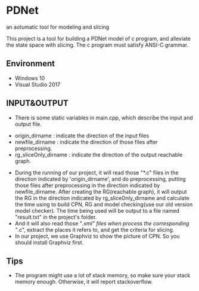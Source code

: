 # PDNet
an aotumatic tool for modeling and slicing

This project is a tool for building a PDNet model of c program, and alleviate the state space with slicing.
The c program must satisfy ANSI-C grammar.

## Environment
- Windows 10
- Visual Studio 2017


## INPUT&OUTPUT

- There is some static variables in main.cpp, which describe the input and output file.
* origin_dirname : indicate the direction of the input files
* newfile_dirname : indicate the direction of those files after preprocessing.
* rg_sliceOnly_dirname : indicate the direction of the output reachable graph.

- During the running of our project, it will read those "*.c" files in the direction indicated by 'origin_dirname', and do preprocessing, putting those files after preprocessing in the direction indicated by newfile_dirname. After creating the RG(reachable graph), it will output the RG in the direction indicated by rg_sliceOnly_dirname and calculate the time using to build CPN, RG and model checking(use our old version model checker). The time being used will be output to a file named "result.txt" in the project's folder.
- And it will also read those "*.xml" files when process the corresponding "*.c", extract the places it refers to, and get the criteria for slicing.  
- In our project, we use Graphviz to show the picture of CPN. So you should install Graphviz first.

## Tips

- The program might use a lot of stack memory, so make sure your stack memory enough. Otherwise, it will report stackoverflow.
